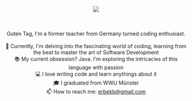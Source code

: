 <h1>
<div style="text-align: center;">
  <a href="https://git.io/typing-svg">
    <img src="https://readme-typing-svg.herokuapp.com/?lines=Welcome+to+the+Kluft!!;With+Bahadir+Erbek;Be+Ready!&center=true&size=30">
  </a>
</div>
</h1>

<br>
<p align="center">
  Guten Tag,  I'm a former teacher from Germany turned coding enthusiast. 
  <br>
  <br>
  🔬 Currently, I'm delving into the fascinating world of coding, learning from the best to master the art of Software Development
  <br>
  📚 My current obsession? Java. I'm exploring the intricacies of this language with passion
  <br>
  💻 I love writing code and learn anythings about it
  <br>
  🎓 I graduated from WWU Münster 
  <br>
  📫 How to reach me: <a href="mailto: erbekb@gmail.com">erbekb@gmail.com</a>
</p>






<!--
**ErbekB/ErbekB** is a ✨ _special_ ✨ repository because its `README.md` (this file) appears on your GitHub profile.

Here are some ideas to get you started:

- 🔭 I’m currently working on ...
- 🌱 I’m currently learning ...
- 👯 I’m looking to collaborate on ...
- 🤔 I’m looking for help with ...
- 💬 Ask me about ...
- 📫 How to reach me: ...
- 😄 Pronouns: ...
- ⚡ Fun fact: ...
-->
